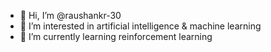 - 👋 Hi, I’m @raushankr-30
- 👀 I’m interested in artificial intelligence & machine learning 
- 🌱 I’m currently learning reinforcement learning 
 


<!---
raushankr-30/raushankr-30 is a ✨ special ✨ repository because its `README.md` (this file) appears on your GitHub profile.
You can click the Preview link to take a look at your changes.
--->
